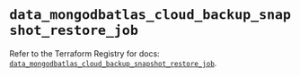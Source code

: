 # `data_mongodbatlas_cloud_backup_snapshot_restore_job`

Refer to the Terraform Registry for docs: [`data_mongodbatlas_cloud_backup_snapshot_restore_job`](https://registry.terraform.io/providers/mongodb/mongodbatlas/1.16.1/docs/data-sources/cloud_backup_snapshot_restore_job).
